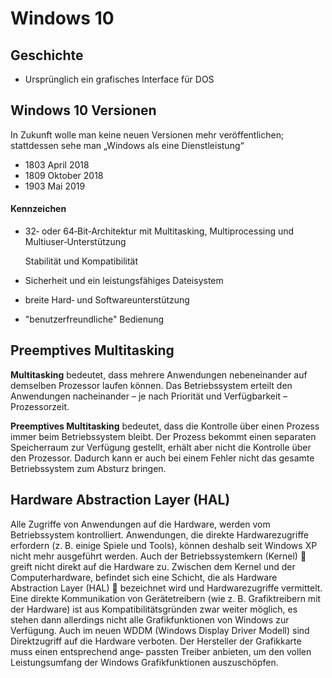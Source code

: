 # Windows 10

## Geschichte

* Ursprünglich ein grafisches Interface für DOS

## Windows 10 Versionen

In Zukunft wolle man keine neuen Versionen mehr veröffentlichen; stattdessen sehe man „Windows als eine Dienstleistung“

* 1803 April 2018
* 1809 Oktober 2018
* 1903 Mai 2019

#### Kennzeichen

* 32‐ oder 64‐Bit‐Architektur mit Multitasking, Multiprocessing und Multiuser‐Unterstützung

  Stabilität und Kompatibilität

* Sicherheit und ein leistungsfähiges Dateisystem
* breite Hard‐ und Softwareunterstützung
* "benutzerfreundliche" Bedienung

## **Preemptives Multitasking**

**Multitasking** bedeutet, dass mehrere Anwendungen nebeneinander auf demselben Prozessor laufen können. Das Betriebssystem erteilt den Anwendungen nacheinander – je nach Priorität und Verfügbarkeit – Prozessorzeit. 

**Preemptives Multitasking** bedeutet, dass die Kontrolle über einen Prozess immer beim Betriebssystem bleibt. Der Prozess bekommt einen separaten Speicherraum zur Verfügung gestellt, erhält aber nicht die Kontrolle über den Prozessor. Dadurch kann er auch bei einem Fehler nicht das gesamte Betriebssystem zum Absturz bringen.

## Hardware Abstraction Layer \(HAL\)

Alle Zugriffe von Anwendungen auf die Hardware, werden vom Betriebssystem kontrolliert. Anwendungen, die direkte Hardwarezugriffe erfordern \(z. B. einige Spiele und Tools\), können deshalb seit Windows XP nicht mehr ausgeführt werden. Auch der Betriebssystemkern \(Kernel\)  greift nicht direkt auf die Hardware zu. Zwischen dem Kernel und der Computerhardware, befindet sich eine Schicht, die als Hardware Abstraction Layer \(HAL\)  bezeichnet wird und Hardwarezugriffe vermittelt. Eine direkte Kommunikation von Gerätetreibern \(wie z. B. Grafiktreibern mit der Hardware\) ist aus Kompatibilitätsgründen zwar weiter möglich, es stehen dann allerdings nicht alle Grafikfunktionen von Windows zur Verfügung. Auch im neuen WDDM \(Windows Display Driver Modell\) sind Direktzugriff auf die Hardware verboten. Der Hersteller der Grafikkarte muss einen entsprechend ange‐ passten Treiber anbieten, um den vollen Leistungsumfang der Windows Grafikfunktionen auszuschöpfen.

